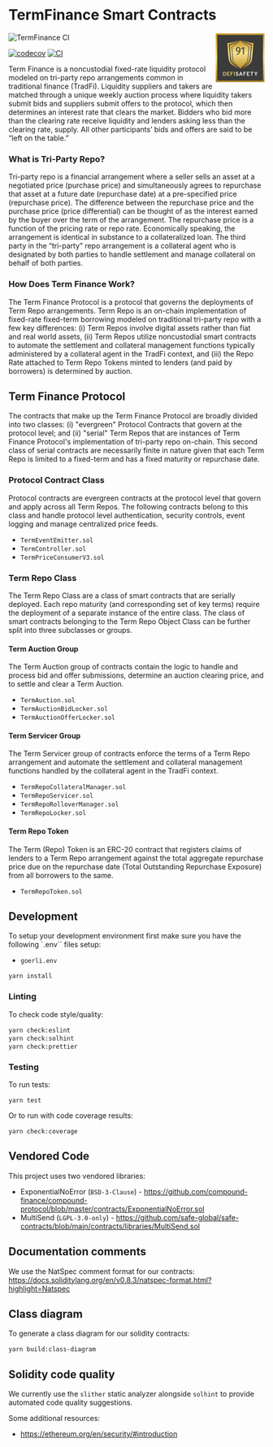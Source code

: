 # TermFinance Smart Contracts

[<img alt="DeFiSafety Badge" width="96px" align="right" src="images/defisafetyscore.svg" />](https://defisafety.com/app/pqrs/576)

![TermFinance CI](https://github.com/term-finance/term-finance-contracts/actions/workflows/ci.yml/badge.svg?branch=main)

[![codecov](https://codecov.io/gh/term-finance/term-finance-contracts/graph/badge.svg?token=rSmJK0e9nG)](https://codecov.io/gh/term-finance/term-finance-contracts) [![CI](https://github.com/term-finance/term-finance-contracts/actions/workflows/ci.yml/badge.svg?branch=main)](https://github.com/term-finance/term-finance-contracts/blob/main/.github/workflows/ci.yml)

Term Finance is a noncustodial fixed-rate liquidity protocol modeled on tri-party repo arrangements common in traditional finance (TradFi). Liquidity suppliers and takers are matched through a unique weekly auction process where liquidity takers submit bids and suppliers submit offers to the protocol, which then determines an interest rate that clears the market. Bidders who bid more than the clearing rate receive liquidity and lenders asking less than the clearing rate, supply. All other participants’ bids and offers are said to be “left on the table.”

### What is Tri-Party Repo?

Tri-party repo is a financial arrangement where a seller sells an asset at a negotiated price (purchase price) and simultaneously agrees to repurchase that asset at a future date (repurchase date) at a pre-specified price (repurchase price). The difference between the repurchase price and the purchase price (price differential) can be thought of as the interest earned by the buyer over the term of the arrangement. The repurchase price is a function of the pricing rate or repo rate. Economically speaking, the arrangement is identical in substance to a collateralized loan. The third party in the “tri-party” repo arrangement is a collateral agent who is designated by both parties to handle settlement and manage collateral on behalf of both parties.

### How Does Term Finance Work?

The Term Finance Protocol is a protocol that governs the deployments of Term Repo arrangements. Term Repo is an on-chain implementation of fixed-rate fixed-term borrowing modeled on traditional tri-party repo with a few key differences: (i) Term Repos involve digital assets rather than fiat and real world assets, (ii) Term Repos utilize noncustodial smart contracts to automate the settlement and collateral management functions typically administered by a collateral agent in the TradFi context, and (iii) the Repo Rate attached to Term Repo Tokens minted to lenders (and paid by borrowers) is determined by auction.

## Term Finance Protocol

The contracts that make up the Term Finance Protocol are broadly divided into two classes: (i) "evergreen" Protocol Contracts that govern at the protocol level; and (ii) "serial"  Term Repos that are instances of Term Finance Protocol's implementation of tri-party repo on-chain. This second class of serial contracts are necessarily finite in nature given that each Term Repo is limited to a fixed-term and has a fixed maturity or repurchase date.

### Protocol Contract Class

Protocol contracts are evergreen contracts at the protocol level that govern and apply across all Term Repos. The following contracts belong to this class and handle protocol level authentication, security controls, event logging and manage centralized price feeds.

* `TermEventEmitter.sol`
* `TermController.sol`
* `TermPriceConsumerV3.sol`

### Term Repo Class

The Term Repo Class are a class of smart contracts that are serially deployed. Each repo maturity (and corresponding set of key terms) require the deployment of a separate instance of the entire class.  The class of smart contracts belonging to the Term Repo Object Class can be further split into three subclasses or groups.

#### Term Auction Group

The Term Auction group of contracts contain the logic to handle and process bid and offer submissions, determine an auction clearing price, and to settle and clear a Term Auction.

* `TermAuction.sol`
* `TermAuctionBidLocker.sol`
* `TermAuctionOfferLocker.sol`

#### Term Servicer Group

The Term Servicer group of contracts enforce the terms of a Term Repo arrangement and automate the settlement and collateral management functions handled by the collateral agent in the TradFi context.

* `TermRepoCollateralManager.sol`
* `TermRepoServicer.sol`
* `TermRepoRolloverManager.sol`
* `TermRepoLocker.sol`

#### Term Repo Token

The Term (Repo) Token is an ERC-20 contract that registers claims of lenders to a Term Repo arrangement against the total aggregate repurchase price due on the repurchase date (Total Outstanding Repurchase Exposure) from all borrowers to the same.

* `TermRepoToken.sol`

## Development

To setup your development environment first make sure you have the following `.env`` files setup:

- `goerli.env`

```shell
yarn install
```

### Linting

To check code style/quality:

```shell
yarn check:eslint
yarn check:solhint
yarn check:prettier
```

### Testing

To run tests:

```shell
yarn test
```

Or to run with code coverage results:
```shell
yarn check:coverage
```

## Vendored Code

This project uses two vendored libraries:

- ExponentialNoError (`BSD-3-Clause`) - https://github.com/compound-finance/compound-protocol/blob/master/contracts/ExponentialNoError.sol
- MultiSend (`LGPL-3.0-only`) - https://github.com/safe-global/safe-contracts/blob/main/contracts/libraries/MultiSend.sol

## Documentation comments

We use the NatSpec comment format for our contracts: https://docs.soliditylang.org/en/v0.8.3/natspec-format.html?highlight=Natspec

## Class diagram

To generate a class diagram for our solidity contracts:

```
yarn build:class-diagram
```

## Solidity code quality

We currently use the `slither` static analyzer alongside `solhint` to provide automated code quality suggestions.

Some additional resources:

- https://ethereum.org/en/security/#introduction

